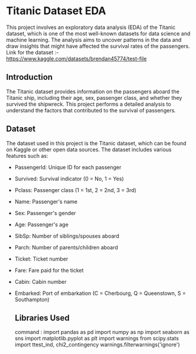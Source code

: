 # Titanic Dataset EDA 

This project involves an exploratory data analysis (EDA) of the Titanic dataset, which is one of the most well-known datasets for data science and machine learning. The analysis aims to uncover patterns in the data and draw insights that might have affected the survival rates of the passengers.
Link for the dataset :- https://www.kaggle.com/datasets/brendan45774/test-file

## Introduction
The Titanic dataset provides information on the passengers aboard the Titanic ship, including their age, sex, passenger class, and whether they survived the shipwreck. This project performs a detailed analysis to understand the factors that contributed to the survival of passengers.

## Dataset
The dataset used in this project is the Titanic dataset, which can be found on Kaggle or other open data sources. The dataset includes various features such as:

* PassengerId: Unique ID for each passenger
* Survived: Survival indicator (0 = No, 1 = Yes)
* Pclass: Passenger class (1 = 1st, 2 = 2nd, 3 = 3rd)
* Name: Passenger's name
* Sex: Passenger's gender
* Age: Passenger's age
* SibSp: Number of siblings/spouses aboard
* Parch: Number of parents/children aboard
* Ticket: Ticket number
* Fare: Fare paid for the ticket
* Cabin: Cabin number
* Embarked: Port of embarkation (C = Cherbourg, Q = Queenstown, S = Southampton)

  ## Libraries Used
  command :
      import pandas as pd
      import numpy as np
      import seaborn as sns
      import matplotlib.pyplot as plt
      import warnings
      from scipy.stats import ttest_ind, chi2_contingency
      warnings.filterwarnings('ignore')
